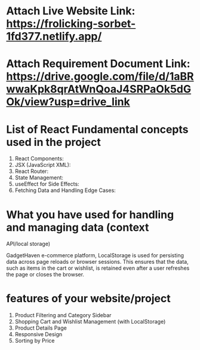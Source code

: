 # Attach Live Website Link: https://frolicking-sorbet-1fd377.netlify.app/
# Attach Requirement Document Link: https://drive.google.com/file/d/1aBRwwaKpk8qrAtWnQoaJ4SRPaOk5dGOk/view?usp=drive_link
# List of React Fundamental concepts used in the project

1. React Components:
2. JSX (JavaScript XML):
3. React Router:
4. State Management:
5. useEffect for Side Effects:
6. Fetching Data and Handling Edge Cases:

# What you have used for handling and managing data (context
API/local storage)

 GadgetHaven e-commerce platform, LocalStorage is used for persisting data across page reloads or browser sessions. This ensures that the data, such as items in the cart or wishlist, is retained even after a user refreshes the page or closes the browser.



# features of your website/project
 1. Product Filtering and Category Sidebar
 2. Shopping Cart and Wishlist Management (with LocalStorage)
 3. Product Details Page
 4. Responsive Design
 5. Sorting by Price
